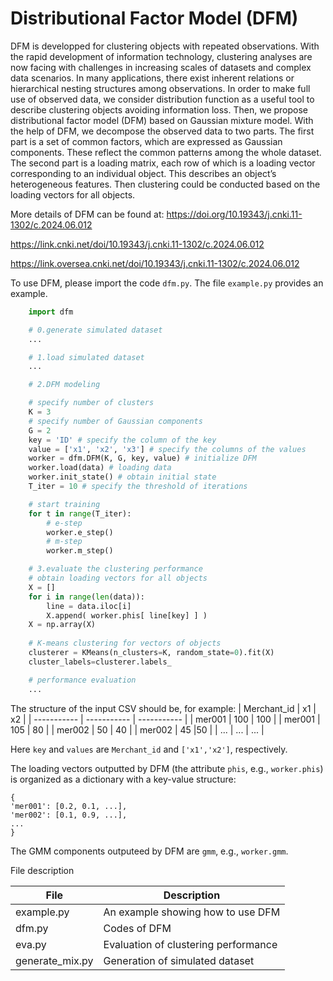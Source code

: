 # Distributional Factor Model (DFM)


DFM is developped for clustering objects with repeated observations. With the rapid development of information technology, clustering analyses are now facing with challenges in increasing scales of datasets and complex data scenarios. In many
applications, there exist inherent relations or hierarchical nesting structures among observations. In order to make full use of observed data, we consider distribution function as a useful tool to describe clustering objects avoiding information loss. Then, we propose distributional factor model (DFM) based on Gaussian mixture model. With the help of DFM, we decompose the observed data to two parts. The first part is a set of common factors, which are expressed as Gaussian components. These reflect the common patterns among the whole dataset. The second part is a loading matrix, each row of which is a loading vector corresponding to an individual object. This describes an object’s heterogeneous features. Then clustering could be conducted based on the loading vectors for all objects. 

More details of DFM can be found at: https://doi.org/10.19343/j.cnki.11-1302/c.2024.06.012
 
https://link.cnki.net/doi/10.19343/j.cnki.11-1302/c.2024.06.012

https://link.oversea.cnki.net/doi/10.19343/j.cnki.11-1302/c.2024.06.012

To use DFM, please import the code `dfm.py`. The file `example.py` provides an example.
```Python
    import dfm

    # 0.generate simulated dataset
    ...

    # 1.load simulated dataset
    ...

    # 2.DFM modeling

    # specify number of clusters
    K = 3
    # specify number of Gaussian components
    G = 2
    key = 'ID' # specify the column of the key
    value = ['x1', 'x2', 'x3'] # specify the columns of the values
    worker = dfm.DFM(K, G, key, value) # initialize DFM
    worker.load(data) # loading data
    worker.init_state() # obtain initial state
    T_iter = 10 # specify the threshold of iterations

    # start training
    for t in range(T_iter):
        # e-step
        worker.e_step() 
        # m-step
        worker.m_step()

    # 3.evaluate the clustering performance
    # obtain loading vectors for all objects
    X = [] 
    for i in range(len(data)):
        line = data.iloc[i]
        X.append( worker.phis[ line[key] ] )
    X = np.array(X)
    
    # K-means clustering for vectors of objects
    clusterer = KMeans(n_clusters=K, random_state=0).fit(X)
    cluster_labels=clusterer.labels_

    # performance evaluation 
    ...
```

The structure of the input CSV should be, for example:
| Merchant_id | x1 | x2 |
| ----------- | ----------- | ----------- | 
| mer001 | 100 | 100 |
| mer001 | 105 | 80 |
| mer002 | 50 | 40 |
| mer002 | 45 |50 |
| ... | ... | ... |


Here `key` and `values` are `Merchant_id` and `['x1','x2']`, respectively.

The loading vectors outputted by DFM (the attribute `phis`, e.g., `worker.phis`) is organized as a dictionary with a key-value structure:

```
{ 
'mer001': [0.2, 0.1, ...],
'mer002': [0.1, 0.9, ...],
...
}
```

The GMM components outputeed by DFM are `gmm`, e.g., `worker.gmm`.


File description

| File | Description |
| ----------- | ----------- | 
| example.py | An example showing how to use DFM |
| dfm.py | Codes of DFM |
| eva.py | Evaluation of clustering performance  |
| generate_mix.py | Generation of simulated dataset |
